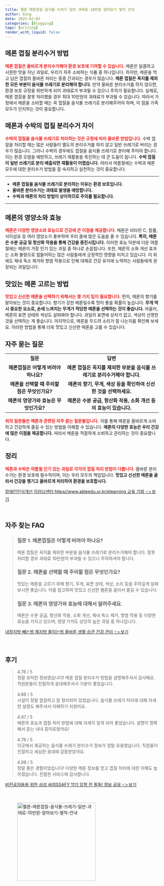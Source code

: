 ```yaml
---
title: 멜론 메론껍질 음식물 쓰레기 일반 과태료 10만원 알아보기 벌칙 안내
author: bing
date: 2025-02-03
categories: [Blogging]
tags: [writing]
render_with_liquid: false
---
```



<h2 id='메론껍질분리수거방법'>메론 껍질 분리수거 방법</h2>

<p><b><span style="color: #ee2323;">메론 껍질은 올바르게 분리수거해야 환경 보호에 기여할 수 있습니다.</span></b> 메론은 달콤하고 시원한 맛을 지닌 과일로, 우리가 자주 소비하는 식품 중 하나입니다. 하지만, 메론을 먹고 남은 껍질의 올바른 처리는 종종 간과되는 경우가 많습니다. <b>메론 껍질은 꼭지를 제외한 모든 부분이 음식물 쓰레기로 분리해야 합니다.</b> 만약 올바른 분리수거를 하지 않으면, 환경 보호 규정을 위반하게 되어 과태료가 부과될 수 있으니 주의가 필요합니다. 실제로, 메론 껍질을 잘못 처리했을 경우 최대 10만원의 과태료가 부과될 수 있습니다. 따라서 가정에서 메론을 소비할 때는 꼭 껍질을 음식물 쓰레기로 분리해주어야 하며, 이 점을 가족 모두가 인지하는 것이 중요합니다.</p>

<h2 id='메론과수박의차이'>메론과 수박의 껍질 분리수거 차이</h2>

<p><b><span style="color: #ee2323;">수박의 껍질을 음식물 쓰레기로 처리하는 것은 규정에 따라 올바른 방법입니다.</span></b> 수박 껍질을 처리할 때는 많은 사람들이 별도의 분리수거를 하지 않고 일반 쓰레기로 버리는 경우가 많습니다. 그러나 수박의 경우에도 껍질을 음식물 쓰레기로 분리해 주어야 합니다. 이는 환경 오염을 예방하고, 쓰레기 재활용을 촉진하는 데 큰 도움이 됩니다. <b>수박 껍질이 일반 쓰레기로 분리 배출되면 재활용이 어렵습니다.</b> 따라서 여름철에는 수박과 메론 모두에 대한 분리수거 방법을 잘 숙지하고 실천하는 것이 중요합니다.</p>

<hr />

<ul>
    <li><b>메론 껍질을 음식물 쓰레기로 분리하는 이유는 환경 보호입니다.</b></li>
    <li><b>올바른 분리수거는 과태료 발생을 예방합니다.</b></li>
    <li><b>수박과 메론의 처리 방법이 상이하므로 주의를 필요합니다.</b></li>
</ul>

<hr />

<h2 id='메론의영양소와효능'>메론의 영양소와 효능</h2>

<p><b><span style="color: #ee2323;">메론은 다양한 영양소와 효능으로 건강에 큰 이점을 제공합니다.</span></b> 메론은 비타민 C, 칼륨, 식이섬유 등 여러 영양소가 풍부하여 우리 몸에 많은 도움을 줄 수 있습니다. <b>특히, 메론은 수분 공급 및 항산화 작용을 통해 건강을 증진시킵니다.</b> 이러한 효능 덕분에 더운 여름철에는 메론이 가장 인기 있는 과일 중 하나로 손꼽힙니다. 또한, 메론의 소화 개선 효과는 소화 불량으로 힘들어하는 많은 사람들에게 긍정적인 영향을 미치고 있습니다. 이 외에도 체내 독소 제거와 항염 작용으로 인해 대체로 건강 유지에 노력하는 사람들에게 권장되는 과일입니다.</p>

<h2 id='메론고르는방법'>맛있는 메론 고르는 방법</h2>

<p><b><span style="color: #ee2323;">맛있고 신선한 메론을 선택하기 위해서는 몇 가지 팁이 필요합니다.</span></b> 먼저, 메론의 향기를 맡아보는 것이 중요합니다. 향기가 강한 메론일수록 맛이 좋을 확률이 높습니다. <b>무게 역시 중요한 요소로, 손에 느껴지는 무게가 적당한 메론을 선택하는 것이 좋습니다.</b> 아울러, 메론의 표면 상태와 색상도 살펴봐야 합니다. 과일의 표면에 상처가 없고, 색상이 선명한 것을 선택하는 게 좋습니다. 마지막으로, 메론을 두드려 소리가 잘 나는지를 확인해 보세요. 이러한 방법을 통해 더욱 맛있고 신선한 메론을 고를 수 있습니다.</p>

<h2 id='자주묻는질문'>자주 묻는 질문</h2>

<table>
    <tr>
        <td style="text-align: center; height: 17px;"><b>질문</b></td>
        <td style="text-align: center; height: 17px;"><b>답변</b></td>
    </tr>
    <tr>
        <td style="text-align: center; height: 17px;"><b>메론껍질은 어떻게 버려야 하나요?</b></td>
        <td style="text-align: center; height: 17px;"><b>메론 껍질은 꼭지를 제외한 부분을 음식물 쓰레기로 분리수거해야 합니다.</b></td>
    </tr>
    <tr>
        <td style="text-align: center; height: 17px;"><b>메론을 선택할 때 주의할 점은 무엇인가요?</b></td>
        <td style="text-align: center; height: 17px;"><b>메론의 향기, 무게, 색상 등을 확인하여 신선한 것을 선택하세요.</b></td>
    </tr>
    <tr>
        <td style="text-align: center; height: 17px;"><b>메론의 영양가와 효능은 무엇인가요?</b></td>
        <td style="text-align: center; height: 17px;"><b>메론은 수분 공급, 항산화 작용, 소화 개선 등의 효능이 있습니다.</b></td>
    </tr>
</table>

<p><b><span style="color: #ee2323;">위의 질문들은 메론과 관련된 자주 묻는 질문들입니다.</span></b> 이를 통해 메론을 올바르게 소비하고 건강하게 즐길 수 있는 방법을 이해할 수 있습니다. <b>메론의 다양한 효능은 우리 건강에 많은 이점을 제공합니다.</b> 따라서 메론을 적절하게 소비하고 관리하는 것이 중요합니다.</p>

<h2 id='정리'>정리</h2>

<p><b><span style="color: #ee2323;">메론과 수박은 여름철 인기 있는 과일로 각각의 껍질 처리 방법이 다릅니다.</span></b> 올바른 분리수거는 환경 보호에 필수적이며, 이는 우리 모두의 책임입니다. <b>맛있고 신선한 메론을 골라서 건강을 챙기고 올바르게 처리하여 환경을 보호합시다.</b></p>


<p><a class="click-button" title="장애인인식개선 이러닝센터 https//www.ableedu.or.kr/elearning 교육 기회" href="https://adkhouse.github.io/posts/%EC%9E%A5%EC%95%A0%EC%9D%B8%EC%9D%B8%EC%8B%9D%EA%B0%9C%EC%84%A0-%EC%9D%B4%EB%9F%AC%EB%8B%9D%EC%84%BC%ED%84%B0-httpswww.ableedu.or.krelearning-%EA%B5%90%EC%9C%A1-%EA%B8%B0%ED%9A%8C/" rel="dofollow">장애인인식개선 이러닝센터 https//www.ableedu.or.kr/elearning 교육 기회 👈 보기</a></p><br>
<h2 id='자주_찾는_FAQ'>자주 찾는 FAQ</h2>
<div itemscope="" itemtype="https://schema.org/FAQPage"> 
<blockquote> 
<div itemscope="" itemprop="mainEntity" itemtype="https://schema.org/Question"> 
<h3 itemprop="name">질문 1. 메론껍질은 어떻게 버려야 하나요?</h3> 
<div itemscope="" itemprop="acceptedAnswer" itemtype="https://schema.org/Answer"> 
<span itemprop="text"> 
<p>메론 껍질은 꼭지를 제외한 부분을 음식물 쓰레기로 분리수거해야 합니다. 잘못 처리할 경우 과태료 10만원이 부과될 수 있으니 주의하셔야 합니다.</p> 
</span> 
</div> 
</div> 

<div itemscope="" itemprop="mainEntity" itemtype="https://schema.org/Question"> 
<h3 itemprop="name">질문 2. 메론을 선택할 때 주의할 점은 무엇인가요?</h3> 
<div itemscope="" itemprop="acceptedAnswer" itemtype="https://schema.org/Answer"> 
<span itemprop="text"> 
<p>맛있는 메론을 고르기 위해 향기, 무게, 표면 상태, 색상, 소리 등을 주의깊게 살펴보시면 좋습니다. 이를 참고하여 맛있고 신선한 멜론을 골라서 즐길 수 있습니다.</p> 
</span> 
</div> 
</div> 

<div itemscope="" itemprop="mainEntity" itemtype="https://schema.org/Question"> 
<h3 itemprop="name">질문 3. 메론의 영양가와 효능에 대해서 알려주세요.</h3> 
<div itemscope="" itemprop="acceptedAnswer" itemtype="https://schema.org/Answer"> 
<span itemprop="text"> 
<p>메론은 수분 공급, 항산화 작용, 소화 개선, 체내 독소 제거, 항염 작용 등 다양한 효능을 가지고 있으며, 영양 가치도 상당히 높은 과일 중 하나입니다.</p> 
</span> 
</div> 
</div> 
</blockquote> 
</div> 
<p><a class="click-button" title="내장지방 빼는법 체지방 줄이는법 올바른 생활 습관 건강 관리" href="https://adkhouse.github.io/posts/%EB%82%B4%EC%9E%A5%EC%A7%80%EB%B0%A9-%EB%B9%BC%EB%8A%94%EB%B2%95-%EC%B2%B4%EC%A7%80%EB%B0%A9-%EC%A4%84%EC%9D%B4%EB%8A%94%EB%B2%95-%EC%98%AC%EB%B0%94%EB%A5%B8-%EC%83%9D%ED%99%9C-%EC%8A%B5%EA%B4%80-%EA%B1%B4%EA%B0%95-%EA%B4%80%EB%A6%AC/" rel="dofollow">내장지방 빼는법 체지방 줄이는법 올바른 생활 습관 건강 관리 👈 보기</a></p><br>
<h2 id='후기'>후기</h2>
<div itemscope itemtype="https://schema.org/Product">
  <blockquote>
  <div itemprop="review" itemscope itemtype="https://schema.org/Review">
      <div itemprop="reviewRating" itemscope itemtype="https://schema.org/Rating"> <span itemprop="ratingValue">4.76</span> / <span itemprop="bestRating">5</span> </div>
      <span itemprop="reviewBody">정말 유익한 정보였습니다! 메론 껍질 분리수거 방법을 설명해주셔서 감사해요. 직원분들이 친절하게 응대해주셔서 기분이 좋았습니다.</span>
  </div>
  <br>
  <div itemprop="review" itemscope itemtype="https://schema.org/Review">
      <div itemprop="reviewRating" itemscope itemtype="https://schema.org/Rating"> <span itemprop="ratingValue">4.88</span> / <span itemprop="bestRating">5</span> </div>
      <span itemprop="reviewBody">시설이 정말 깔끔하고 잘 정리되어 있었습니다. 음식물 쓰레기 처리에 대해 자세한 설명도 해주셔서 이해하기 쉬웠어요.</span>
  </div>
  <br>
  <div itemprop="review" itemscope itemtype="https://schema.org/Review">
      <div itemprop="reviewRating" itemscope itemtype="https://schema.org/Rating"> <span itemprop="ratingValue">4.97</span> / <span itemprop="bestRating">5</span> </div>
      <span itemprop="reviewBody">메론의 효능과 껍질 처리 방법에 대해 자세히 알게 되어 좋았습니다. 설명이 명확해서 듣는 내내 흥미로웠어요!</span>
  </div>
  <br>
  <div itemprop="review" itemscope itemtype="https://schema.org/Review">
      <div itemprop="reviewRating" itemscope itemtype="https://schema.org/Rating"> <span itemprop="ratingValue">4.79</span> / <span itemprop="bestRating">5</span> </div>
      <span itemprop="reviewBody">이곳에서 제공하는 음식물 쓰레기 분리수거 정보가 정말 유용했습니다. 직원들이 친절하고 세심한 응대에 감동받았어요.</span>
  </div>
  <br>
  <div itemprop="review" itemscope itemtype="https://schema.org/Review">
      <div itemprop="reviewRating" itemscope itemtype="https://schema.org/Rating"> <span itemprop="ratingValue">4.98</span> / <span itemprop="bestRating">5</span> </div>
      <span itemprop="reviewBody">정말 좋은 경험이었습니다! 다양한 메론 정보를 얻고 껍질 처리에 대한 이해도 높아졌습니다. 친절한 서비스에 감사합니다.</span>
  </div>
  </blockquote>
</div>
<p><a class="click-button" title="비전공자들을 위한 삼성 싸피SSAFY 11기 입학 전 필독! 정보 공유" href="https://adkhouse.github.io/posts/%EB%B9%84%EC%A0%84%EA%B3%B5%EC%9E%90%EB%93%A4%EC%9D%84-%EC%9C%84%ED%95%9C-%EC%82%BC%EC%84%B1-%EC%8B%B8%ED%94%BCSSAFY-11%EA%B8%B0-%EC%9E%85%ED%95%99-%EC%A0%84-%ED%95%84%EB%8F%85!-%EC%A0%95%EB%B3%B4-%EA%B3%B5%EC%9C%A0/" rel="dofollow">비전공자들을 위한 삼성 싸피SSAFY 11기 입학 전 필독! 정보 공유 👈 보기</a></p><br>
<figure class="image"><img src="https://adkhouse.github.io/assets/img/thumbnail/멜론-메론껍질-음식물-쓰레기-일반-과태료-10만원-알아보기-벌칙-안내.webp" alt="멜론-메론껍질-음식물-쓰레기-일반-과태료-10만원-알아보기-벌칙-안내" width="256" height="256"></figure>